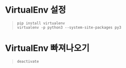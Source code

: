 # VirtualEnv 설정
><pre><code>pip install virtualenv
>virtualenv -p python3 --system-site-packages py3</pre></code>



# VirtualEnv 빠져나오기
><pre><code>deactivate</pre></code>
